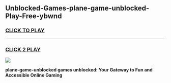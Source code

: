 
## Unblocked-Games-plane-game-unblocked-Play-Free-ybwnd
<h3>
<a href="https://premium76.site?title=plane-game-unblocked&ref=15A">CLICK TO PLAY</a></h3>
<hr>

<h3>
<a href="https://premium76.site?title=plane-game-unblocked&ref=15A">CLICK 2 PLAY</a>
  
</h3>

<a href="https://premium76.site?title=plane-game-unblocked&ref=15A"><img src="https://clearcache.store/games.png"></a>


**plane-game-unblocked games unblocked: Your Gateway to Fun and Accessible Online Gaming**
